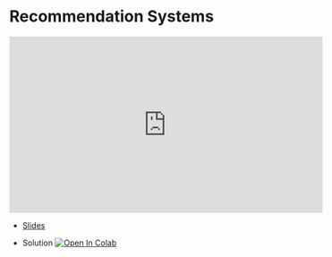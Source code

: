 # Recommendation Systems

<iframe width="560" height="315" src="https://www.youtube.com/embed/SidOKu8RNmM" title="YouTube video player" frameborder="0" allow="accelerometer; autoplay; clipboard-write; encrypted-media; gyroscope; picture-in-picture" allowfullscreen></iframe>

*   [Slides](slides/Recommendation_System.pdf)
<!-- *   [Practical session 1](https://github.com/wikistat/AI-Frameworks/tree/master/RecomendationSystem/surprise.ipynb)
[![Open In Colab](https://colab.research.google.com/assets/colab-badge.svg)](https://colab.research.google.com/github/wikistat/AI-Frameworks/blob/master/RecomendationSystem/surprise.ipynb)
*   [Practical session 2](https://github.com/wikistat/AI-Frameworks/tree/master/RecomendationSystem/tensorflow.ipynb)
[![Open In Colab](https://colab.research.google.com/assets/colab-badge.svg)](https://colab.research.google.com/github/wikistat/AI-Frameworks/blob/master/RecomendationSystem/tensorflow.ipynb) -->




*   Solution
[![Open In Colab](https://colab.research.google.com/assets/colab-badge.svg)](https://colab.research.google.com/github/wikistat/AI-Frameworks/blob/website/code/recommender_systems/INSA_Reco_solution.ipynb)